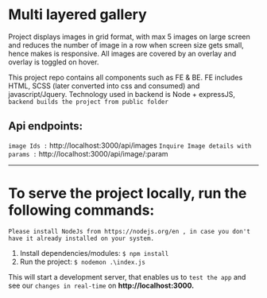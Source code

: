 # Multi layered gallery

Project displays images in grid format, with max 5 images on large screen and reduces the number of image in a row when screen size gets small, hence makes is responsive. All images are covered by an overlay and overlay is toggled on hover.

This project repo contains all components such as FE & BE. FE includes HTML, SCSS (later converted into css and consumed) and javascript/Jquery. Technology used in backend is Node + expressJS, `backend builds the project from public folder`

## Api endpoints:

`image Ids :` http://localhost:3000/api/images
`Inquire Image details with params :` http://localhost:3000/api/image/:param

---

# To serve the project locally, run the following commands:

`Please install NodeJs from https://nodejs.org/en , in case you don't have it already installed on your system.`

1. Install dependencies/modules: `$ npm install`
2. Run the project: `$ nodemon .\index.js`

This will start a development server, that enables us to `test the app` and see our `changes in real-time` on **http://localhost:3000.**
